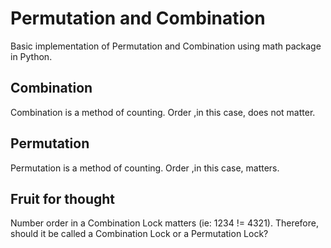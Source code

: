 # Permutation and Combination
Basic implementation of Permutation and Combination using math package in Python. 

## Combination
Combination is a method of counting. Order ,in this case, does not matter.

## Permutation 
Permutation is a method of counting. Order ,in this case, matters.

## Fruit for thought
Number order in a Combination Lock matters (ie: 1234 != 4321). Therefore, should it be called a Combination Lock or a Permutation Lock?
